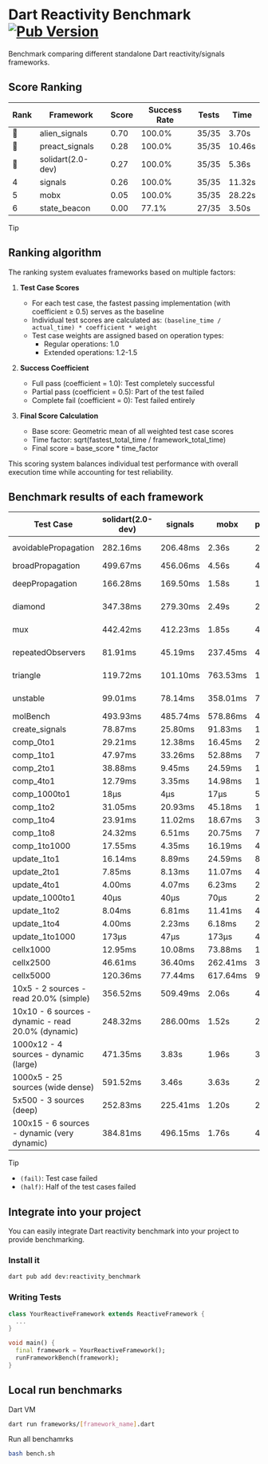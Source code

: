 # Dart Reactivity Benchmark [![Pub Version](https://img.shields.io/pub/v/reactivity_benchmark)](https://pub.dev/packages/reactivity_benchmark)

Benchmark comparing different standalone Dart reactivity/signals frameworks.

## Score Ranking

<!-- ranking start -->
| Rank | Framework | Score | Success Rate | Tests | Time |
|------|-----------|-------|--------------|-------|------|
| 🥇 | alien_signals | 0.70 | 100.0% | 35/35 | 3.70s |
| 🥈 | preact_signals | 0.28 | 100.0% | 35/35 | 10.46s |
| 🥉 | solidart(2.0-dev) | 0.27 | 100.0% | 35/35 | 5.36s |
| 4 | signals | 0.26 | 100.0% | 35/35 | 11.32s |
| 5 | mobx | 0.05 | 100.0% | 35/35 | 28.22s |
| 6 | state_beacon | 0.00 | 77.1% | 27/35 | 3.50s |

<!-- ranking end -->

> [!TIP]
> ## Ranking algorithm
>
> The ranking system evaluates frameworks based on multiple factors:
>
> 1. **Test Case Scores**
>    - For each test case, the fastest passing implementation (with coefficient ≥ 0.5) serves as the baseline
>    - Individual test scores are calculated as: `(baseline_time / actual_time) * coefficient * weight`
>    - Test case weights are assigned based on operation types:
>      - Regular operations: 1.0
>      - Extended operations: 1.2-1.5
>
> 2. **Success Coefficient**
>    - Full pass (coefficient = 1.0): Test completely successful
>    - Partial pass (coefficient = 0.5): Part of the test failed
>    - Complete fail (coefficient = 0): Test failed entirely
>
> 3. **Final Score Calculation**
>    - Base score: Geometric mean of all weighted test case scores
>    - Time factor: sqrt(fastest_total_time / framework_total_time)
>    - Final score = base_score * time_factor
>
> This scoring system balances individual test performance with overall execution time while accounting for test reliability.

## Benchmark results of each framework

<!-- test-case start -->
| Test Case | solidart(2.0-dev) | signals | mobx | preact_signals | state_beacon | alien_signals |
|---|---|---|---|---|---|---|
| avoidablePropagation | 282.16ms | 206.48ms | 2.36s | 201.41ms | 147.43ms (fail) | 184.36ms |
| broadPropagation | 499.67ms | 456.06ms | 4.56s | 498.39ms | 6.24ms (fail) | 344.46ms |
| deepPropagation | 166.28ms | 169.50ms | 1.58s | 177.98ms | 141.03ms (fail) | 120.47ms |
| diamond | 347.38ms | 279.30ms | 2.49s | 295.87ms | 182.04ms (fail) | 229.22ms |
| mux | 442.42ms | 412.23ms | 1.85s | 406.57ms | 190.77ms (fail) | 371.06ms |
| repeatedObservers | 81.91ms | 45.19ms | 237.45ms | 41.39ms | 52.30ms (fail) | 47.49ms |
| triangle | 119.72ms | 101.10ms | 763.53ms | 103.51ms | 83.75ms (fail) | 84.32ms |
| unstable | 99.01ms | 78.14ms | 358.01ms | 73.55ms | 335.63ms (fail) | 66.71ms |
| molBench | 493.93ms | 485.74ms | 578.86ms | 490.87ms | 965μs | 488.21ms |
| create_signals | 78.87ms | 25.80ms | 91.83ms | 11.03ms | 71.34ms | 27.52ms |
| comp_0to1 | 29.21ms | 12.38ms | 16.45ms | 23.04ms | 57.97ms | 8.07ms |
| comp_1to1 | 47.97ms | 33.26ms | 52.88ms | 7.77ms | 63.85ms | 4.46ms |
| comp_2to1 | 38.88ms | 9.45ms | 24.59ms | 13.89ms | 44.79ms | 2.50ms |
| comp_4to1 | 12.79ms | 3.35ms | 14.98ms | 14.14ms | 17.38ms | 10.36ms |
| comp_1000to1 | 18μs | 4μs | 17μs | 5μs | 42μs | 4μs |
| comp_1to2 | 31.05ms | 20.93ms | 45.18ms | 15.91ms | 48.28ms | 11.74ms |
| comp_1to4 | 23.91ms | 11.02ms | 18.67ms | 30.83ms | 47.42ms | 14.97ms |
| comp_1to8 | 24.32ms | 6.51ms | 20.75ms | 7.67ms | 44.27ms | 4.56ms |
| comp_1to1000 | 17.55ms | 4.35ms | 16.19ms | 4.84ms | 39.02ms | 3.36ms |
| update_1to1 | 16.14ms | 8.89ms | 24.59ms | 8.78ms | 5.68ms | 10.21ms |
| update_2to1 | 7.85ms | 8.13ms | 11.07ms | 4.29ms | 3.10ms | 2.27ms |
| update_4to1 | 4.00ms | 4.07ms | 6.23ms | 2.20ms | 1.48ms | 2.58ms |
| update_1000to1 | 40μs | 40μs | 70μs | 21μs | 15μs | 24μs |
| update_1to2 | 8.04ms | 6.81ms | 11.41ms | 4.67ms | 2.86ms | 5.07ms |
| update_1to4 | 4.00ms | 2.23ms | 6.18ms | 2.23ms | 1.47ms | 2.47ms |
| update_1to1000 | 173μs | 47μs | 173μs | 41μs | 392μs | 46μs |
| cellx1000 | 12.95ms | 10.08ms | 73.88ms | 11.99ms | 6.29ms | 7.71ms |
| cellx2500 | 46.61ms | 36.40ms | 262.41ms | 32.88ms | 34.45ms | 23.00ms |
| cellx5000 | 120.36ms | 77.44ms | 617.64ms | 97.42ms | 94.35ms | 62.93ms |
| 10x5 - 2 sources - read 20.0% (simple) | 356.52ms | 509.49ms | 2.06s | 445.33ms | 250.89ms | 229.51ms |
| 10x10 - 6 sources - dynamic - read 20.0% (dynamic) | 248.32ms | 286.00ms | 1.52s | 276.20ms | 200.22ms | 174.94ms |
| 1000x12 - 4 sources - dynamic (large) | 471.35ms | 3.83s | 1.96s | 3.75s | 350.87ms | 285.85ms |
| 1000x5 - 25 sources (wide dense) | 591.52ms | 3.46s | 3.63s | 2.72s | 507.69ms | 413.28ms |
| 5x500 - 3 sources (deep) | 252.83ms | 225.41ms | 1.20s | 233.19ms | 209.63ms | 190.22ms |
| 100x15 - 6 sources - dynamic (very dynamic) | 384.81ms | 496.15ms | 1.76s | 455.39ms | 261.02ms | 264.82ms |

<!-- test-case end -->

> [!TIP]
> - `(fail)`: Test case failed
> - `(half)`: Half of the test cases failed

## Integrate into your project

You can easily integrate Dart reactivity benchmark into your project to provide benchmarking.

### Install it

```bash
dart pub add dev:reactivity_benchmark
```

### Writing Tests

```dart
class YourReactiveFramework extends ReactiveFramework {
  ...
}

void main() {
  final framework = YourReactiveFramework();
  runFrameworkBench(framework);
}
```

## Local run benchmarks

Dart VM
```bash
dart run frameworks/[framework_name].dart
```

Run all benchamrks
```bash
bash bench.sh
```
